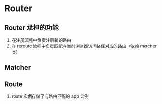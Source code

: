 # Router

## Router 承担的功能

1. 在注册流程中负责注册新的路由
1. 在 reroute 流程中负责匹配与当前浏览器访问路径对应的路由（依赖 matcher 类）

## Matcher

## Route

1. route 实例存储了与路由匹配的 app 实例
